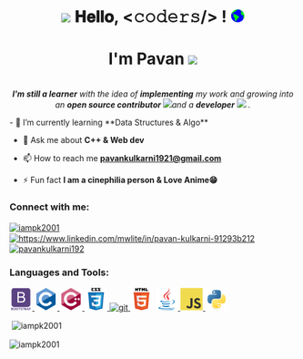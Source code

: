 
<h1 align="center"><img src="https://github.com/iampk2001/iampk2001/Hi.gif" width="30px">   𝐇𝐞𝐥𝐥𝐨, <𝚌𝚘𝚍𝚎𝚛𝚜/> ! <img src="https://github.com/anushruti11/anushruti11/blob/master/Assets/Earth.gif" width="24px"> 
<br>
<h1 align="center">I'm Pavan <img src="https://github.com/iampk2001/iampk2001/Developer.gif" width="80px">
</h1>

<p align="center">
  <em>
    <br><b> I'm still a learner</b>
    with the idea of <b>implementing</b> my work and growing into an <b>open source contributor </b> <img src="https://github.com/iampk2001/iampk2001/Rocket.gif" width="18px">and a
    <b>developer</b> <img src="https://github.com/iampk2001/iampk2001/Medal.gif" width="20px">&nbsp.
  </em>
</p>
- 🌱 I’m currently learning **Data Structures & Algo**

-   💬 Ask me about **C++ & Web dev**

- 📫 How to reach me **pavankulkarni1921@gmail.com**

- ⚡ Fun fact **I am a cinephilia person & Love Anime😁**

<h3 align="left">Connect with me:</h3>
<p align="left">
<a href="https://twitter.com/iampk2001" target="blank"><img align="center" src="https://raw.githubusercontent.com/rahuldkjain/github-profile-readme-generator/master/src/images/icons/Social/twitter.svg" alt="iampk2001" height="30" width="40" /></a>
<a href="https://linkedin.com/in/pavan-kulkarni-91293b212" target="blank"><img align="center" src="https://raw.githubusercontent.com/rahuldkjain/github-profile-readme-generator/master/src/images/icons/Social/linked-in-alt.svg" alt="https://www.linkedin.com/mwlite/in/pavan-kulkarni-91293b212" height="30" width="40" /></a>
<a href="https://www.hackerrank.com/pavankulkarni192" target="blank"><img align="center" src="https://raw.githubusercontent.com/rahuldkjain/github-profile-readme-generator/master/src/images/icons/Social/hackerrank.svg" alt="pavankulkarni192" height="30" width="40" /></a>
</p>

<h3 align="left">Languages and Tools:</h3>
<p align="left"> <a href="https://getbootstrap.com" target="_blank"> <img src="https://raw.githubusercontent.com/devicons/devicon/master/icons/bootstrap/bootstrap-plain-wordmark.svg" alt="bootstrap" width="40" height="40"/> </a> <a href="https://www.cprogramming.com/" target="_blank"> <img src="https://raw.githubusercontent.com/devicons/devicon/master/icons/c/c-original.svg" alt="c" width="40" height="40"/> </a> <a href="https://www.w3schools.com/cpp/" target="_blank"> <img src="https://raw.githubusercontent.com/devicons/devicon/master/icons/cplusplus/cplusplus-original.svg" alt="cplusplus" width="40" height="40"/> </a> <a href="https://www.w3schools.com/css/" target="_blank"> <img src="https://raw.githubusercontent.com/devicons/devicon/master/icons/css3/css3-original-wordmark.svg" alt="css3" width="40" height="40"/> </a> <a href="https://git-scm.com/" target="_blank"> <img src="https://www.vectorlogo.zone/logos/git-scm/git-scm-icon.svg" alt="git" width="40" height="40"/> </a> <a href="https://www.w3.org/html/" target="_blank"> <img src="https://raw.githubusercontent.com/devicons/devicon/master/icons/html5/html5-original-wordmark.svg" alt="html5" width="40" height="40"/></a> <a href="https://www.java.com" target="_blank"> <img src="https://raw.githubusercontent.com/devicons/devicon/master/icons/java/java-original.svg" alt="java" width="40" height="40"/> </a> <a href="https://developer.mozilla.org/en-US/docs/Web/JavaScript" target="_blank"> <img src="https://raw.githubusercontent.com/devicons/devicon/master/icons/javascript/javascript-original.svg" alt="javascript" width="40" height="40"/> </a> <a href="https://www.python.org" target="_blank"> <img src="https://raw.githubusercontent.com/devicons/devicon/master/icons/python/python-original.svg" alt="python" width="40" height="40"/> </a> </p>

<p>&nbsp;<img align="center" src="https://github-readme-stats.vercel.app/api?username=iampk2001&show_icons=true&locale=en" alt="iampk2001" /></p>

<p><img align="center" src="https://github-readme-streak-stats.herokuapp.com/?user=iampk2001&" alt="iampk2001" /></p>

